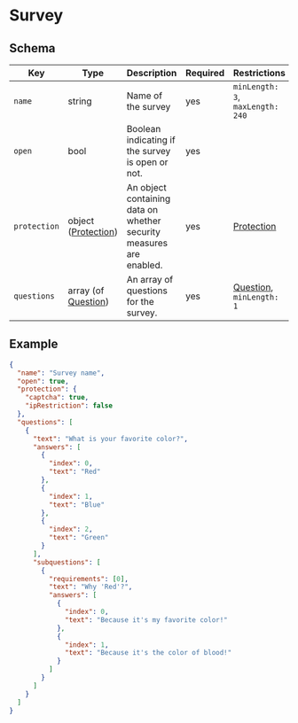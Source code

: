 # Survey

## Schema

| Key          | Type                                   | Description                                                         | Required | Restrictions                              |
| ------------ | -------------------------------------- | ------------------------------------------------------------------- | -------- | ----------------------------------------- |
| `name`       | string                                 | Name of the survey                                                  | yes      | `minLength: 3`, `maxLength: 240`          |
| `open`       | bool                                   | Boolean indicating if the survey is open or not.                    | yes      |                                           |
| `protection` | object ([Protection](./PROTECTION.md)) | An object containing data on whether security measures are enabled. | yes      | [Protection](./PROTECTION.md)             |
| `questions`  | array (of [Question](./QUESTION.md))   | An array of questions for the survey.                               | yes      | [Question](./QUESTION.md), `minLength: 1` |

## Example

```json
{
  "name": "Survey name",
  "open": true,
  "protection": {
    "captcha": true,
    "ipRestriction": false
  },
  "questions": [
    {
      "text": "What is your favorite color?",
      "answers": [
        {
          "index": 0,
          "text": "Red"
        },
        {
          "index": 1,
          "text": "Blue"
        },
        {
          "index": 2,
          "text": "Green"
        }
      ],
      "subquestions": [
        {
          "requirements": [0],
          "text": "Why 'Red'?",
          "answers": [
            {
              "index": 0,
              "text": "Because it's my favorite color!"
            },
            {
              "index": 1,
              "text": "Because it's the color of blood!"
            }
          ]
        }
      ]
    }
  ]
}
```

